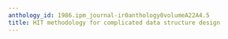 ```yaml
---
anthology_id: 1986.ipm_journal-ir0anthology0volumeA22A4.5
title: HIT methodology for complicated data structure design
---
```

